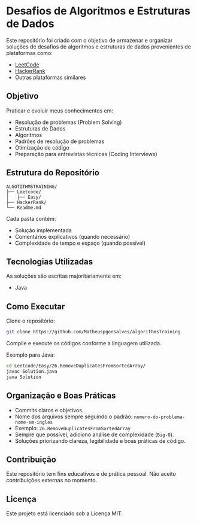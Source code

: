 
# Desafios de Algoritmos e Estruturas de Dados

Este repositório foi criado com o objetivo de armazenar e organizar soluções de desafios de algoritmos e estruturas de dados provenientes de plataformas como:

- [LeetCode](https://leetcode.com/)
- [HackerRank](https://www.hackerrank.com/)
- Outras plataformas similares

## Objetivo

Praticar e evoluir meus conhecimentos em:
- Resolução de problemas (Problem Solving)
- Estruturas de Dados
- Algoritmos
- Padrões de resolução de problemas
- Otimização de código
- Preparação para entrevistas técnicas (Coding Interviews)

## Estrutura do Repositório

```
ALGOTITHMSTRAINING/
├── Leetcode/
│   ├── Easy/
├── HackerRank/
└── Readme.md
```

Cada pasta contém:
- Solução implementada
- Comentários explicativos (quando necessário)
- Complexidade de tempo e espaço (quando possível)

## Tecnologias Utilizadas

As soluções são escritas majoritariamente em:
- Java

## Como Executar

Clone o repositório:
```bash
git clone https://github.com/Matheuspgonsalves/algorithmsTraining
```

Compile e execute os códigos conforme a linguagem utilizada.

Exemplo para Java:
```bash
cd Leetcode/Easy/26.RemoveDuplicatesFromSortedArray/
javac Solution.java
java Solution
```

## Organização e Boas Práticas

- Commits claros e objetivos.
- Nome dos arquivos sempre seguindo o padrão: `numero-do-problema-nome-em-ingles`
- Exemplo: `26.RemoveDuplicatesFromSortedArray`
- Sempre que possível, adiciono análise de complexidade (`Big-O`).
- Soluções priorizando clareza, legibilidade e boas práticas de código.

## Contribuição

Este repositório tem fins educativos e de prática pessoal. Não aceito contribuições externas no momento.

## Licença

Este projeto está licenciado sob a Licença MIT.
